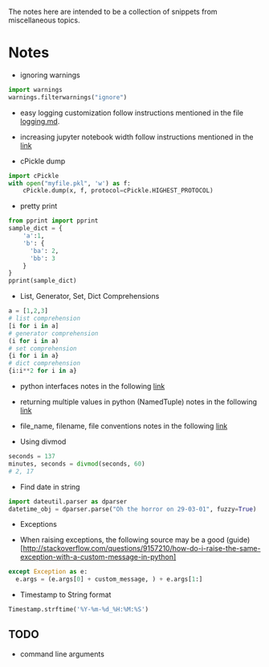 The notes here are intended to be a collection of snippets from miscellaneous topics.

# Notes

* ignoring warnings  
```python
import warnings
warnings.filterwarnings("ignore")
```

* easy logging customization
follow instructions mentioned in the file [logging.md](logging.md).

* increasing jupyter notebook width
  follow instructions mentioned in the [link](http://stackoverflow.com/questions/21971449/how-do-i-increase-the-cell-width-of-the-ipython-notebook-in-my-browser)

* cPickle dump
```python
import cPickle
with open("myfile.pkl", 'w') as f:
    cPickle.dump(x, f, protocol=cPickle.HIGHEST_PROTOCOL)
```

* pretty print
```python
from pprint import pprint
sample_dict = {
    'a':1,
    'b': {
      'ba': 2,
      'bb': 3
    }
}
pprint(sample_dict)
```

* List, Generator, Set, Dict Comprehensions
```python
a = [1,2,3]
# list comprehension
[i for i in a]
# generator comprehension  
(i for i in a)
# set comprehension
{i for i in a}
# dict comprehension
{i:i**2 for i in a}
```

* python interfaces
notes in the following [link](http://stackoverflow.com/questions/372042/difference-between-abstract-class-and-interface-in-python)

* returning multiple values in python (NamedTuple)
notes in the following [link](http://stackoverflow.com/questions/354883/how-do-you-return-multiple-values-in-python)

* file_name, filename, file conventions
notes in the following [link](http://english.stackexchange.com/questions/5366/which-is-correct-filename-file-name-or-filename)

* Using divmod
```python
seconds = 137
minutes, seconds = divmod(seconds, 60)
# 2, 17
```

* Find date in string
```python
import dateutil.parser as dparser
datetime_obj = dparser.parse("Oh the horror on 29-03-01", fuzzy=True)
```

* Exceptions
- When raising exceptions, the following source may be a good (guide)[http://stackoverflow.com/questions/9157210/how-do-i-raise-the-same-exception-with-a-custom-message-in-python]
```python
except Exception as e:
  e.args = (e.args[0] + custom_message, ) + e.args[1:]
```

* Timestamp to String format
```python
Timestamp.strftime('%Y-%m-%d_%H:%M:%S')
```

## TODO
* command line arguments
